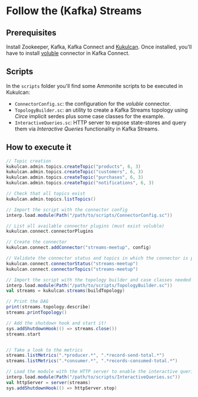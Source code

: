 # Follow the (Kafka) Streams

## Prerequisites

Install Zookeeper, Kafka, Kafka Connect and [Kukulcan](https://github.com/mmolimar/kukulcan). Once installed, you'll have to install [voluble](https://github.com/MichaelDrogalis/voluble) connector in Kafka Connect.

## Scripts

In the ``scripts`` folder you'll find some Ammonite scripts to be executed in Kukulcan:

* ``ConnectorConfig.sc``: the configuration for the *voluble* connector.
* ``TopologyBuilder.sc``: an utility to create a Kafka Streams topology using *Circe* implicit serdes plus some case classes for the example.
* ``InteractiveQueries.sc``: HTTP server to expose state-stores and query them via *Interactive Queries* functionality in Kafka Streams.

## How to execute it

```scala
// Topic creation
kukulcan.admin.topics.createTopic("products", 6, 3)
kukulcan.admin.topics.createTopic("customers", 6, 3)
kukulcan.admin.topics.createTopic("purchases", 6, 3)
kukulcan.admin.topics.createTopic("notifications", 6, 3)

// Check that all topics exist
kukulcan.admin.topics.listTopics()
```


```scala
// Import the script with the connector config
interp.load.module(Path("/path/to/scripts/ConnectorConfig.sc"))

// List all available connector plugins (must exist voluble)
kukulcan.connect.connectorPlugins

// Create the connector
kukulcan.connect.addConnector("streams-meetup", config)

// Validate the connector status and topics in which the connector is producing
kukulcan.connect.connectorStatus("streams-meetup")
kukulcan.connect.connectorTopics("streams-meetup")
```


```scala
// Import the script with the topology builder and case classes needed
interp.load.module(Path("/path/to/scripts/TopologyBuilder.sc"))
val streams = kukulcan.streams(buildTopology)

// Print the DAG
print(streams.topology.describe)
streams.printTopology()

// Add the shutdown hook and start it!
sys.addShutdownHook(() => streams.close())
streams.start


// Take a look to the metrics
streams.listMetrics(".*producer.*", ".*record-send-total.*")
streams.listMetrics(".*consumer.*", ".*records-consumed-total.*")
```

```scala
// Load the module with the HTTP server to enable the interactive queries
interp.load.module(Path("/path/to/scripts/InteractiveQueries.sc"))
val httpServer = server(streams)
sys.addShutdownHook(() => httpServer.stop)
```
